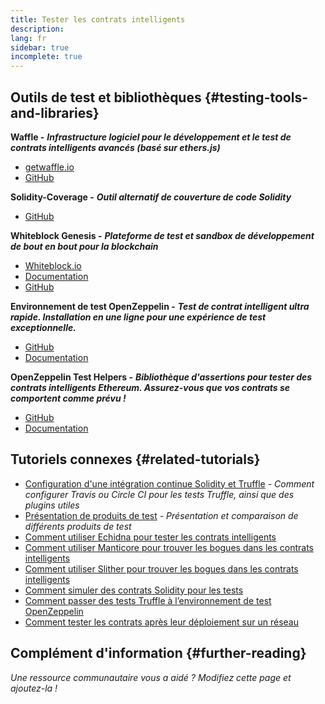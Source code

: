 ```yaml
---
title: Tester les contrats intelligents
description:
lang: fr
sidebar: true
incomplete: true
---
```


## Outils de test et bibliothèques {#testing-tools-and-libraries}

**Waffle -** **_Infrastructure logiciel pour le développement et le test de contrats intelligents avancés (basé sur ethers.js)_**

- [getwaffle.io](https://getwaffle.io/)
- [GitHub](https://github.com/EthWorks/Waffle)

**Solidity-Coverage -** **_Outil alternatif de couverture de code Solidity_**

- [GitHub](https://github.com/sc-forks/solidity-coverage)

**Whiteblock Genesis -** **_Plateforme de test et sandbox de développement de bout en bout pour la blockchain_**

- [Whiteblock.io](https://whiteblock.io)
- [Documentation](https://docs.whiteblock.io)
- [GitHub](https://github.com/whiteblock/genesis)

**Environnement de test OpenZeppelin -** **_Test de contrat intelligent ultra rapide. Installation en une ligne pour une expérience de test exceptionnelle._**

- [GitHub](https://github.com/OpenZeppelin/openzeppelin-test-environment)
- [Documentation](https://docs.openzeppelin.com/test-environment/)

**OpenZeppelin Test Helpers -** **_Bibliothèque d'assertions pour tester des contrats intelligents Ethereum. Assurez-vous que vos contrats se comportent comme prévu !_**

- [GitHub](https://github.com/OpenZeppelin/openzeppelin-test-helpers)
- [Documentation](https://docs.openzeppelin.com/test-helpers)

## Tutoriels connexes {#related-tutorials}

- [Configuration d'une intégration continue Solidity et Truffle](/developers/tutorials/solidity-and-truffle-continuous-integration-setup/) _- Comment configurer Travis ou Circle CI pour les tests Truffle, ainsi que des plugins utiles_
- [Présentation de produits de test](/developers/tutorials/guide-to-smart-contract-security-tools/) _- Présentation et comparaison de différents produits de test_
- [Comment utiliser Echidna pour tester les contrats intelligents](/developers/tutorials/how-to-use-echidna-to-test-smart-contracts/)
- [Comment utiliser Manticore pour trouver les bogues dans les contrats intelligents](/developers/tutorials/how-to-use-manticor-to-find-smart-contract-bugs/)
- [Comment utiliser Slither pour trouver les bogues dans les contrats intelligents](/developers/tutorials/how-to-use-slither-to-find-smart-contract-bugs/)
- [Comment simuler des contrats Solidity pour les tests](/developers/tutorials/how-to-mock-solidity-contracts-for-testing/)
- [Comment passer des tests Truffle à l’environnement de test OpenZeppelin](https://docs.openzeppelin.com/test-environment/0.1/migrating-from-truffle)
- [Comment tester les contrats après leur déploiement sur un réseau](https://fulldecent.blogspot.com/2019/04/testing-deployed-ethereum-contracts.html)

## Complément d'information {#further-reading}

_Une ressource communautaire vous a aidé ? Modifiez cette page et ajoutez-la !_
